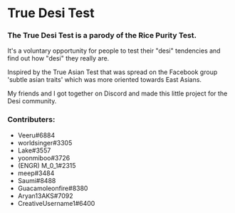# True Desi Test

### The True Desi Test is a parody of the Rice Purity Test.

It's a voluntary opportunity for people to test their "desi" tendencies and find out how "desi" they really are.

Inspired by the True Asian Test that was spread on the Facebook group 'subtle asian traits' which was more oriented towards East Asians.

My friends and I got together on Discord and made this little project for the Desi community.

### Contributers:
- Veeru#6884
- worldsinger#3305
- Lake#3557
- yoonmiboo#3726
- (ENGR) M_0_1#2315
- meep#3484
- Saumi#8488
- Guacamoleonfire#8380
- Aryan13AKS#7092
- CreativeUsername1#6400